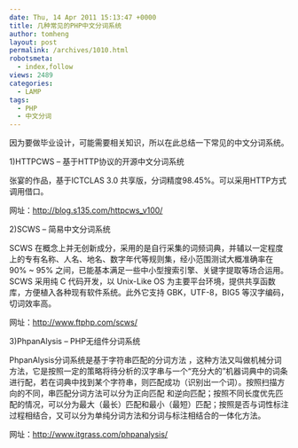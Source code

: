 ```yaml
---
date: Thu, 14 Apr 2011 15:13:47 +0000
title: 几种常见的PHP中文分词系统
author: tomheng
layout: post
permalink: /archives/1010.html
robotsmeta:
  - index,follow
views: 2489
categories:
  - LAMP
tags:
  - PHP
  - 中文分词
---
```

因为要做毕业设计，可能需要相关知识，所以在此总结一下常见的中文分词系统。

1)HTTPCWS – 基于HTTP协议的开源中文分词系统

张宴的作品，基于ICTCLAS 3.0 共享版，分词精度98.45%。可以采用HTTP方式调用借口。

网址：<http://blog.s135.com/httpcws_v100/>

2)SCWS – 简易中文分词系统

SCWS 在概念上并无创新成分，采用的是自行采集的词频词典，并辅以一定程度上的专有名称、人名、地名、数字年代等规则集，经小范围测试大概准确率在 90% ~ 95% 之间，已能基本满足一些中小型搜索引擎、关键字提取等场合运用。 SCWS 采用纯 C 代码开发，以 Unix-Like OS 为主要平台环境，提供共享函数库，方便植入各种现有软件系统。此外它支持 GBK，UTF-8，BIG5 等汉字编码，切词效率高。

网址：<http://www.ftphp.com/scws/>

3)PhpanAlysis &#8211; PHP无组件分词系统

PhpanAlysis分词系统是基于字符串匹配的分词方法 ，这种方法又叫做机械分词方法，它是按照一定的策略将待分析的汉字串与一个“充分大的”机器词典中的词条进行配，若在词典中找到某个字符串，则匹配成功（识别出一个词）。按照扫描方向的不同，串匹配分词方法可以分为正向匹配 和逆向匹配；按照不同长度优先匹配的情况，可以分为最大（最长）匹配和最小（最短）匹配；按照是否与词性标注过程相结合，又可以分为单纯分词方法和分词与标注相结合的一体化方法。

网址：<http://www.itgrass.com/phpanalysis/>
